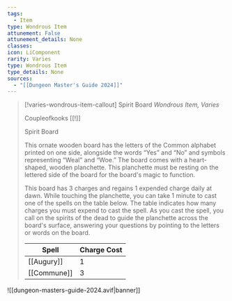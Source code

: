 ```yaml
---
tags:
  - Item
type: Wondrous Item
attunement: False
attunement_details: None
classes:
icon: LiComponent
rarity: Varies
type: Wondrous Item
type_details: None
sources: 
  - "[[Dungeon Master's Guide 2024]]"
---
```

>[!varies-wondrous-item-callout] Spirit Board
>_Wondrous Item, Varies_
>
>Coupleofkooks [[!]]
>
>Spirit Board
>
>This ornate wooden board has the letters of the Common alphabet printed on one side, alongside the words “Yes” and “No” and symbols representing “Weal” and “Woe.” The board comes with a heart-shaped, wooden planchette. This planchette must be resting on the lettered side of the board for the board's magic to function.
>
>This board has 3 charges and regains 1 expended charge daily at dawn. While touching the planchette, you can take 1 minute to cast one of the spells on the table below. The table indicates how many charges you must expend to cast the spell. As you cast the spell, you call on the spirits of the dead to guide the planchette across the board's surface, answering your questions by pointing to the letters or words on the board.
>
>|Spell|Charge Cost|
>|---|---|
>|[[Augury]]|1|
>|[[Commune]]|3|
>


![[dungeon-masters-guide-2024.avif|banner]]